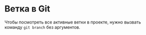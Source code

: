 # Ветка в Git
Чтобы посмотреть все активные ветки в проекте, нужно вызвать команду `git branch` без аргументов.
